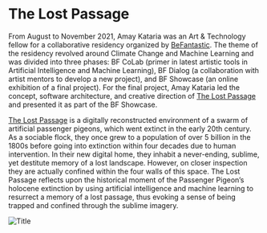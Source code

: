 # The Lost Passage
From August to November 2021, Amay Kataria was an Art & Technology fellow for a collaborative residency organized by [BeFantastic](https://befantastic.in/). The theme of the residency revolved around Climate Change and Machine Learning and was divided into three phases: BF CoLab (primer in latest artistic tools in Artificial Intelligence and Machine Learning), BF Dialog (a collaboration with artist mentors to develop a new project), and BF Showcase (an online exhibition of a final project). For the final project, Amay Kataria led the concept, software architecture, and creative direction of [The Lost Passage](https://amaykataria.com/#/lostpassage) and presented it as part of the BF Showcase. 

[The Lost Passage](https://thelostpassage.art) is a digitally reconstructed environment of a swarm of artificial passenger pigeons, which went extinct in the early 20th century. As a sociable flock, they once grew to a population of over 5 billion in the 1800s before going into extinction within four decades due to human intervention. In their new digital home, they inhabit a never-ending, sublime, yet destitute memory of a lost landscape. However, on closer inspection they are actually confined within the four walls of this space. The Lost Passage reflects upon the historical moment of the Passenger Pigeon’s holocene extinction by using artificial intelligence and machine learning to resurrect a memory of a lost passage, thus evoking a sense of being trapped and confined through the sublime imagery.

![Title](https://user-images.githubusercontent.com/4178424/149636562-56b6ad88-27bb-4bae-a3e4-8a445251d876.png)
